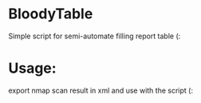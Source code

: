 # BloodyTable
Simple script for semi-automate filling report table (:

# Usage: 
export nmap scan result in xml and use with the script (:
